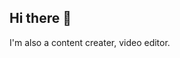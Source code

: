 ## Hi there 👋

<!--
**Ahalya-Srirama/Ahalya-Srirama** is a ✨ _special_ ✨ repository because its `README.md` (this file) appears on your GitHub profile.

Here are some ideas to get you started:

- 🔭 I’m currently working on project management program
- 🌱 I’m currently learning Machine Learning
- 👯 I’m looking to collaborate on Computer Science
- 🤔 I’m looking for help with github
- 💬 Ask me about java python html css javascript sql 
- 📫 How to reach me: through linkedin
- 😄 Pronouns: code craft with ahalya
- ⚡ Fun fact: LinkedIn profile   - Ahalya Srirama
               Instagram profile  - ahalya.code.craft
               YouTube profile    - Ahalya.Code.Craft
--> I'm also a content creater, video editor.
